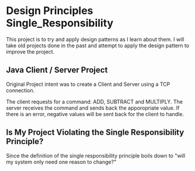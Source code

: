# Design Principles Single_Responsibility
This project is to try and apply design patterns as I learn about them. I will take old projects done in the past and attempt to apply the design pattern to improve the project.

## Java Client / Server Project
Original Project intent was to create a Client and Server using a TCP connection.

The client requests for a command: ADD, SUBTRACT and MULTIPLY.
The server receives the command and sends back the apporopriate value. If there is an error, negative values will be sent back for the client to handle.

## Is My Project Violating the Single Responsibility Principle?
Since the definition of the single responsibility principle boils down to "will my system only need one reason to change?"
